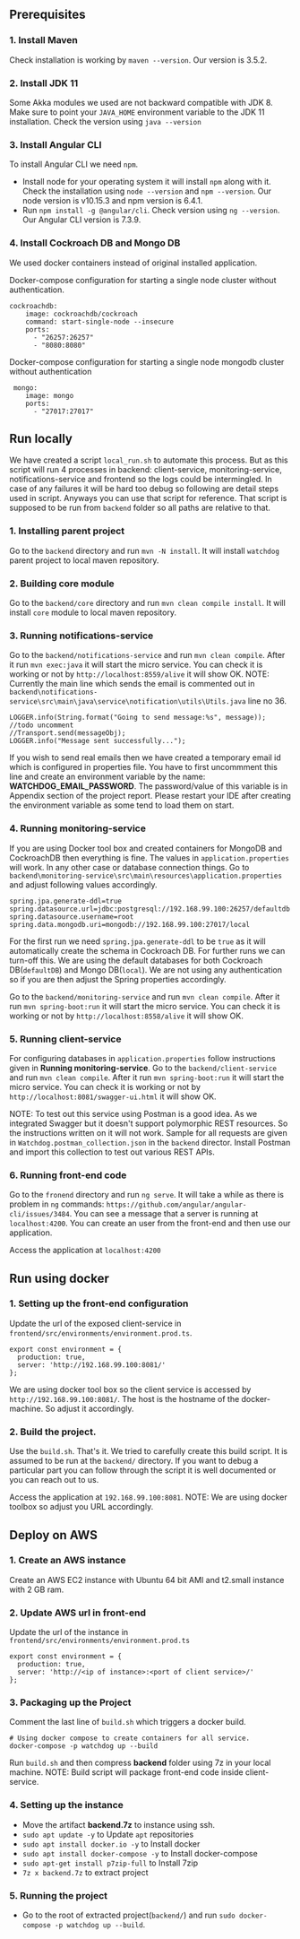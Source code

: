 ## Prerequisites
### 1. Install Maven
Check installation is working by `maven --version`. Our version is 3.5.2.
### 2. Install JDK 11
Some Akka modules we used are not backward compatible with JDK 8. Make sure to point your `JAVA_HOME` environment variable 
to the JDK 11 installation. Check the version using `java --version`
### 3. Install Angular CLI
To install Angular CLI we need `npm`. 
* Install node for your operating system it will install `npm` along with it. Check the installation using 
`node --version` and `npm --version`. Our node version is v10.15.3 and npm version is 6.4.1.
* Run `npm install -g @angular/cli`. Check version using `ng --version`. Our Angular CLI version is 7.3.9.
### 4. Install Cockroach DB and Mongo DB
We used docker containers instead of original installed application. 

Docker-compose configuration for starting a single node cluster without authentication.
```
cockroachdb:
    image: cockroachdb/cockroach
    command: start-single-node --insecure
    ports:
      - "26257:26257"
      - "8080:8080"
```
Docker-compose configuration for starting a single node mongodb cluster without authentication
```
 mongo:
    image: mongo
    ports:
      - "27017:27017"
```


## Run locally
We have created a script `local_run.sh` to automate this process. But as this script will run 4 processes in backend:
client-service, monitoring-service, notifications-service and frontend so the logs could be intermingled. In case of 
any failures it will be hard too debug so following are detail steps used in script. Anyways you can use that script
for reference. That script is supposed to be run from `backend` folder so all paths are relative to that.
### 1. Installing parent project
Go to the `backend` directory and run `mvn -N install`. It will install `watchdog` parent project to local maven 
repository.
### 2. Building core module
Go to the `backend/core` directory and run `mvn clean compile install`. It will install `core` module to local maven 
repository.
### 3. Running notifications-service
Go to the `backend/notifications-service` and run `mvn clean compile`. After it run `mvn exec:java` it will start the
micro service. You can check it is working or not by `http://localhost:8559/alive` it will show OK.
NOTE: Currently the main line which sends the email is commented out in 
`backend\notifications-service\src\main\java\service\notification\utils\Utils.java` line no 36.
```
LOGGER.info(String.format("Going to send message:%s", message));
//todo uncomment
//Transport.send(messageObj);
LOGGER.info("Message sent successfully...");
```
If you wish to send real emails then we have created a temporary email id which is configured in properties file. 
You have to first uncommment this line and create an environment variable by the name: **WATCHDOG_EMAIL_PASSWORD**.
The password/value of this variable is in Appendix section of the project report. Please restart your IDE after creating
the environment variable as some tend to load them on start.
### 4. Running monitoring-service
If you are using Docker tool box and  created containers for MongoDB and CockroachDB then everything is fine. 
The values in `application.properties` will work. In any other case or database connection things. Go to
`backend\monitoring-service\src\main\resources\application.properties` and adjust following values accordingly.
```
spring.jpa.generate-ddl=true
spring.datasource.url=jdbc:postgresql://192.168.99.100:26257/defaultdb
spring.datasource.username=root
spring.data.mongodb.uri=mongodb://192.168.99.100:27017/local
```
For the first run we need `spring.jpa.generate-ddl` to be `true` as it will automatically create the schema in 
Cockroach DB. For further runs we can turn-off this. We are using the default databases for both Cockroach DB(`defaultDB`)
and Mongo DB(`local`). We are not using any authentication so if you are then adjust the Spring properties accordingly.

Go to the `backend/monitoring-service` and run `mvn clean compile`. After it run `mvn spring-boot:run` it will start the
micro service. You can check it is working or not by `http://localhost:8558/alive` it will show OK.
### 5. Running client-service
For configuring databases in `application.properties` follow instructions given in **Running monitoring-service**. Go to
the `backend/client-service` and run `mvn clean compile`. After it run `mvn spring-boot:run` it will start the micro 
service. You can check it is working or not by `http://localhost:8081/swagger-ui.html` it will show OK.

NOTE: To test out this service using Postman is a good idea. As we integrated Swagger but it doesn't support polymorphic
REST resources. So the instructions written on it will not work. Sample for all requests are given in 
`Watchdog.postman_collection.json` in the `backend` director. Install Postman and import this collection to test out
various REST APIs.
### 6. Running front-end code
Go to the `fronend` directory and run `ng serve`. It will take a while as there is problem in `ng` commands: 
`https://github.com/angular/angular-cli/issues/3484`. You can see a message that a server is running at `localhost:4200`.
You can create an user from the front-end and then use our application.

Access the application at `localhost:4200`

## Run using docker
### 1. Setting up the front-end configuration
Update the url of the exposed client-service in `frontend/src/environments/environment.prod.ts`.
```
export const environment = {
  production: true,
  server: 'http://192.168.99.100:8081/'
};
```
We are using docker tool box so the client service is accessed by `http://192.168.99.100:8081/`. The host is the hostname
of the docker-machine. So adjust it accordingly.

### 2. Build the project.
Use the `build.sh`. That's it. We tried to carefully create this build script. It is assumed to be run at the 
`backend/` directory. If you want to debug a particular part you can follow through the script it is well documented 
or you can reach out to us.

Access the application at `192.168.99.100:8081`. NOTE: We are using docker toolbox so adjust you URL accordingly.

## Deploy on AWS
### 1. Create an AWS instance
Create an AWS EC2 instance with Ubuntu 64 bit AMI and t2.small instance with 2 GB ram.
### 2. Update AWS url in front-end
Update the url of the instance in `frontend/src/environments/environment.prod.ts`
```
export const environment = {
  production: true,
  server: 'http://<ip of instance>:<port of client service>/'
};
```
### 3. Packaging up the Project
Comment the last line of `build.sh` which triggers a docker build.
```
# Using docker compose to create containers for all service.
docker-compose -p watchdog up --build
```
Run `build.sh` and then compress **backend** folder using 7z in your local machine. NOTE: Build script will package 
front-end code inside client-service.
### 4. Setting up the instance
* Move the artifact **backend.7z** to instance using ssh.
* `sudo apt update -y` to Update `apt` repositories
* `sudo apt install docker.io -y` to Install docker
* `sudo apt install docker-compose -y` to Install docker-compose
*  `sudo apt-get install p7zip-full` to Install 7zip 
* `7z x backend.7z`  to extract project
### 5. Running the project
* Go to the root of extracted project(`backend/`) and run `sudo docker-compose -p watchdog up --build`.
